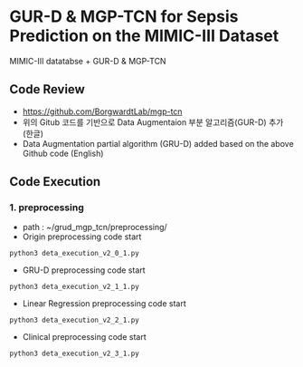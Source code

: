 # GUR-D & MGP-TCN for Sepsis Prediction on the MIMIC-III Dataset
MIMIC-III datatabse + GUR-D &amp; MGP-TCN

## Code Review
- https://github.com/BorgwardtLab/mgp-tcn
- 위의 Gitub 코드를 기반으로 Data Augmentaion 부분 알고리즘(GUR-D) 추가 (한글)
- Data Augmentation partial algorithm (GRU-D) added based on the above Github code (English)

## Code Execution
### 1. preprocessing
- path : ~/grud_mgp_tcn/preprocessing/
- Origin preprocessing code start
```
python3 deta_execution_v2_0_1.py
```

- GRU-D preprocessing code start
```
python3 deta_execution_v2_1_1.py
```
- Linear Regression preprocessing code start
```
python3 deta_execution_v2_2_1.py
```
- Clinical preprocessing code start
```
python3 deta_execution_v2_3_1.py
```
